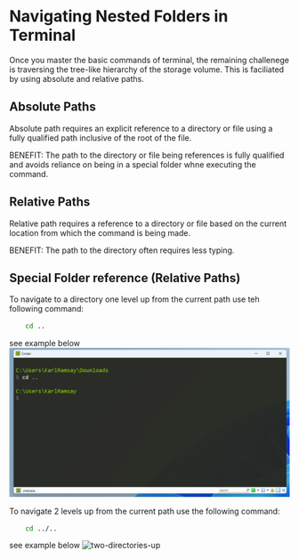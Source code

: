 # Navigating Nested Folders in Terminal 
Once you master the basic commands of terminal, the remaining challenege is traversing the tree-like hierarchy of the storage volume. This is faciliated by using absolute and relative paths.

## Absolute Paths
Absolute path requires an explicit reference to a directory or file using a fully qualified path inclusive of the root of the file.

BENEFIT: The path to the directory or file being references is fully qualified and avoids reliance on being in a special folder whne executing the command.

## Relative Paths
Relative path requires a reference to a directory or file based on the current location from which the command is being made.

BENEFIT: The path to the directory often requires less typing.  

## Special Folder reference  (Relative Paths)
To navigate to a directory one level up from the current path use teh following command:

``` zsh
    cd ..
```

see example below
![one-directory-up](img/one-directory-up.png "One Directory Up")

To navigate 2 levels up from the current path use the following command:

``` zsh
    cd ../..
```

see example below
![two-directories-up](img/[two-directories-up.png "Two Directories Up")
